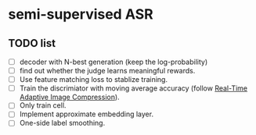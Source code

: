 # semi-supervised ASR
## TODO list 
- [ ] decoder with N-best generation (keep the log-probability)
- [ ] find out whether the judge learns meaningful rewards.
- [ ] Use feature matching loss to stablize training.
- [ ] Train the discrimiator with moving average accuracy (follow [Real-Time Adaptive Image Compression](https://arxiv.org/abs/1705.05823)).
- [ ] Only train cell.
- [ ] Implement approximate embedding layer.
- [ ] One-side label smoothing.
